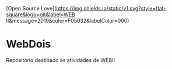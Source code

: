 [Open Source Love](https://img.shields.io/static/v1.svg?style=flat-square&logo=git&label=WEB II&message=2019&color=F05032&labelColor=000)
# WebDois
Repositório destinado às atividades de WEBII
